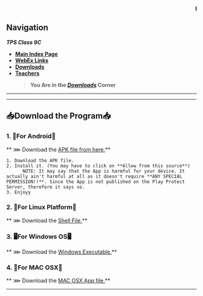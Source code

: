 
<marquee behavior="scroll" direction="left"><strong>EXAMS FROM 19th JULY!!  !!STAY STRONG!!</strong></marquee>

## Navigation
***TPS Class 9C***
- [**Main Index Page**](https://v1s1t0r999.github.io/TPSClass9C/index)
- [**WebEx Links**](https://v1s1t0r999.github.io/TPSClass9C/WebEx_Links)
- [**Downloads**](https://v1s1t0r999.github.io/TPSClass9C/downloads)
- [**Teachers**](https://v1s1t0r999.github.io/TPSClass9C/Teachers)
    > **You Are in the [*Downloads*](https://v1s1t0r999.github.io/TPSClass9C/downloads) Corner**

---
---


## 📥Download the Program📥

### 1. 📱For Android📱
**  ⋙ Download the [APK file from here.](https://s3.amazonaws.com/gonativeio/static/60d2cc4b2fa3f744f0268eec/app-release.apk)**
```
1. Download the APK file.
2. Install it. (You may have to click on **Allow from this source**)
      NOTE: It may say that the App is harmful for your device. It actually ain't harmful at all as it doesn't require **ANY SPECIAL PERMISSION!!**. Since the App is not published on the Play Protect Server, therefore it says so.
3. Enjoyy
```

### 2. 🐧For Linux Platform🐧
**  ⋙ Download the [Shell File.](https://us-central1-appmaker-desktop-new.cloudfunctions.net/web2desk/download/XNkjfNAA2sdXFCsV4Zv1/linux)**

### 3. 🖥️For Windows OS🖥️
**  ⋙ Download the [Windows Executable.](https://us-central1-appmaker-desktop-new.cloudfunctions.net/web2desk/download/XNkjfNAA2sdXFCsV4Zv1/windows)**

### 4. 🍎For MAC OSX🍎
**  ⋙ Download the [MAC OSX App file.](https://us-central1-appmaker-desktop-new.cloudfunctions.net/web2desk/download/XNkjfNAA2sdXFCsV4Zv1/osx)**


---
